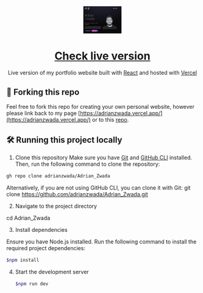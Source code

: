 <div align="center">
  <img alt="Logo" src="https://github.com/adrianzwada/Adrian_Zwada/blob/main/src/assets/screenshot.png" width="100" />
</div>
<h1 align="center">
 <a href="https://adrianzwada.vercel.app/" target="_blank">Check live version</a>
</h1>
<p align="center">
  Live version of my portfolio website built with <a href="https://react.dev/" target="_blank">React</a> and hosted with <a href="https://vercel.com/" target="_blank">Vercel</a>
</p>


## 🚨 Forking this repo

  Feel free to fork this repo for creating your own personal website, however please link back to my page [https://adrianzwada.vercel.app/](https://adrianzwada.vercel.app/) or to this [repo](https://github.com/adrianzwada/Adrian_Zwada).

## 🛠 Running this project locally

1. Clone this repository
Make sure you have [Git](https://git-scm.com/) and [GitHub CLI](https://cli.github.com/) installed. Then, run the following command to clone the repository:

  ```sh
  gh repo clone adrianzwada/Adrian_Zwada
  ```

  Alternatively, if you are not using GitHub CLI, you can clone it with Git:
  git clone https://github.com/adrianzwada/Adrian_Zwada.git

2. Navigate to the project directory

  cd Adrian_Zwada

3. Install dependencies

  Ensure you have Node.js installed. Run the following command to install the required project dependencies:

   ```sh
   $npm install
   ```

4. Start the development server

   ```sh
   $npm run dev
   ```
